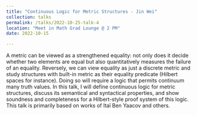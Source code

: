```yaml
---
title: "Continuous Logic for Metric Structures - Jin Wei"
collection: talks
permalink: /talks/2022-10-25-talk-4
location: "Meet in Math Grad Lounge @ 2 PM"
date: 2022-10-15

---
```


A metric can be viewed as a strengthened equality: not only does it decide whether two elements are equal but also quantitatively measures the failure of an equality. Reversely, we can view equality as just a discrete metric and study structures with built-in metric as their equality predicate (Hilbert spaces for instance). Doing so will require a logic that permits continuum many truth values. In this talk, I will define continuous logic for metric structures, discuss its semantical and syntactical properties, and show soundness and completeness for a Hilbert-style proof system of this logic. This talk is primarily based on works of Itaï Ben Yaacov and others.
